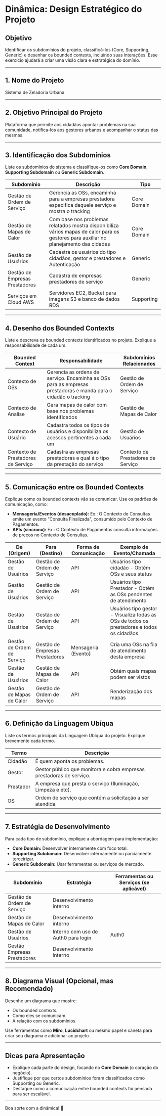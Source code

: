 # Dinâmica: Design Estratégico do Projeto

## Objetivo
Identificar os subdomínios do projeto, classificá-los (Core, Supporting, Generic) e desenhar os bounded contexts, incluindo suas interações. Esse exercício ajudará a criar uma visão clara e estratégica do domínio.

---

## 1. Nome do Projeto
Sistema de Zeladoria Urbana

---

## 2. Objetivo Principal do Projeto
Plataforma que permite aos cidadãos apontar problemas na sua comunidade, notifica-los aos gestores urbanos e acompanhar o status das mesmas.

---

## 3. Identificação dos Subdomínios
Liste os subdomínios do sistema e classifique-os como **Core Domain**, **Supporting Subdomain** ou **Generic Subdomain**.

| **Subdomínio**              | **Descrição**                                                                                      | **Tipo**         |
|-----------------------------|--------------------------------------------------------------------------------------------------|------------------|
| Gestão de Ordem de Serviço | Gerencia as OSs, encaminha para a empresas prestadora especifica daquele serviço e mostra o tracking | Core Domain      |
| Gestão de Mapas de Calor | Com base nos problemas relatados mostra disponibiliza vários mapas de calor para os gestores para auxiliar no planejamento das cidades | Core Domain      |
| Gestão de Usuários | Cadastra os usuários do tipo cidadãos, gestor e prestadores e Autenticação                                         | Generic          |
| Gestão de Empresas Prestadores| Cadastra de empresas prestadores de serviço                                            | Generic          |
| Serviços em Cloud AWS  | Servidores EC2, Bucket para imagens S3 e banco de dados RDS                               | Supporting       |

---

## 4. Desenho dos Bounded Contexts
Liste e descreva os bounded contexts identificados no projeto. Explique a responsabilidade de cada um.

| **Bounded Context**           | **Responsabilidade**                                                                                 | **Subdomínios Relacionados** |
|-------------------------------|-----------------------------------------------------------------------------------------------------|-----------------------------|
| Contexto de OSs | Gerencia as ordens de serviço. Encaminha as OSs para as empresas prestadoras e manda para o cidadão o tracking | Gestão de Ordem de Serviço   |
| Contexto de Analise    | Gera mapas de calor com base nos problemas identificados | Gestão de Mapas de Calor |
| Contexto de Usuário    | Cadastra todos os tipos de usuários e disponibiliza os acessos pertinentes a cada um | Gestão de Usuários |
| Contexto de Prestadores de Serviço    | Cadastra as empresas prestadoras e qual é o tipo da prestação do serviço | Contexto de Prestadores de Serviço |

---

## 5. Comunicação entre os Bounded Contexts
Explique como os bounded contexts vão se comunicar. Use os padrões de comunicação, como:
- **Mensageria/Eventos (desacoplado):** Ex.: O Contexto de Consultas emite um evento "Consulta Finalizada", consumido pelo Contexto de Pagamentos.
- **APIs (síncrono):** Ex.: O Contexto de Pagamentos consulta informações de preços no Contexto de Consultas.

| **De (Origem)**              | **Para (Destino)**          | **Forma de Comunicação**    | **Exemplo de Evento/Chamada**                  |
|------------------------------|-----------------------------|-----------------------------|-----------------------------------------------|
|Gestão de Usuários | Gestão de Ordem de Serviço | API  | Usuários tipo cidadão - Obtém OSs e seus status|
|Gestão de Usuários | Gestão de Ordem de Serviço | API  | Usuários tipo Prestador - Obtém as OSs pendentes de atendimento |
|Gestão de Usuários | Gestão de Ordem de Serviço | API  | Usuários tipo gestor - Visualiza todas as OSs de todos os prestadores e todos os cidadãos|
|Gestão de Ordem de Serviço | Gestão de Empresas Prestadores | Mensageria (Evento)  | Cria uma OSs na fila de atendimento desta empresa |
|Gestão de Usuários | Gestão de Mapas de Calor | API  | Obtém quais mapas podem ser vistos|
|Gestão de Mapas de Calor | Gestão de Ordem de Serviço | API  | Renderização dos mapas|


---

## 6. Definição da Linguagem Ubíqua
Liste os termos principais da Linguagem Ubíqua do projeto. Explique brevemente cada termo.

| **Termo**                    | **Descrição**                                                                                   |
|------------------------------|-----------------------------------------------------------------------------------------------|
| Cidadão                | É quem aponta os problemas.                                                       |
| Gestor                | Gestor público que monitora e cobra empresas prestadoras de serviço.                                                      |
| Prestador                 | A empresa que presta o serviço (Iluminação, Limpeza e etc).                                                 |
| OS                 | Ordem de serviço que contém a solicitação a ser atendida                                                 |

---

## 7. Estratégia de Desenvolvimento
Para cada tipo de subdomínio, explique a abordagem para implementação:
- **Core Domain:** Desenvolver internamente com foco total.
- **Supporting Subdomain:** Desenvolver internamente ou parcialmente terceirizar.
- **Generic Subdomain:** Usar ferramentas ou serviços de mercado.

| **Subdomínio**              | **Estratégia**                         | **Ferramentas ou Serviços (se aplicável)** |
|-----------------------------|---------------------------------------|-------------------------------------------|
| Gestão de Ordem de Serviço         | Desenvolvimento interno               |                                           |
| Gestão de Mapas de Calor          | Desenvolvimento interno               |                                           |
| Gestão de Usuários        | Interno com uso de Auth0 para login   | Auth0                                     |
| Gestão Empresas Prestadores           | Desenvolvimento interno               |                                           |

---

## 8. Diagrama Visual (Opcional, mas Recomendado)
Desenhe um diagrama que mostre:
- Os bounded contexts.
- Como eles se comunicam.
- A relação com os subdomínios.

Use ferramentas como **Miro**, **Lucidchart** ou mesmo papel e caneta para criar seu diagrama e adicionar ao projeto.

---

## Dicas para Apresentação
- Explique cada parte do design, focando no **Core Domain** (o coração do negócio).
- Justifique por que certos subdomínios foram classificados como Supporting ou Generic.
- Destaque como a comunicação entre bounded contexts foi pensada para ser escalável.

---

Boa sorte com a dinâmica! 🚀
